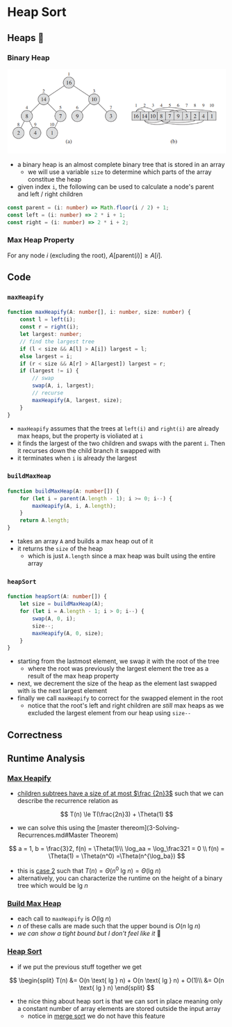 # Heap Sort

## Heaps 🧺

### Binary Heap

![image-20240220121916197](images/image-20240220121916197.png)

- a binary heap is an almost complete binary tree that is stored in an array
  - we will use a variable `size` to determine which parts of the array constitue the heap
- given index `i`, the following can be used to calculate a node's parent and left / right children

```ts
const parent = (i: number) => Math.floor(i / 2) + 1;
const left = (i: number) => 2 * i + 1;
const right = (i: number) => 2 * i + 2;
```

### Max Heap Property

For any node $i$ (excluding the root), $A[\text{parent}(i)] \ge A[i]$.

## Code

### `maxHeapify`

```ts
function maxHeapify(A: number[], i: number, size: number) {
    const l = left(i);
    const r = right(i);
    let largest: number;
    // find the largest tree
    if (l < size && A[l] > A[i]) largest = l;
    else largest = i;
    if (r < size && A[r] > A[largest]) largest = r;
    if (largest != i) {
        // swap
        swap(A, i, largest);
        // recurse
        maxHeapify(A, largest, size);
    }
}
```

- `maxHeapify` assumes that the trees at `left(i)` and `right(i)` are already max heaps, but the property is violiated at `i`
- it finds the largest of the two children and swaps with the parent `i`. Then it recurses down the child branch it swapped with
- it terminates when `i` is already the largest

### `buildMaxHeap`

```ts
function buildMaxHeap(A: number[]) {
    for (let i = parent(A.length - 1); i >= 0; i--) {
        maxHeapify(A, i, A.length);
    }
    return A.length;
}
```

- takes an array `A` and builds a max heap out of it
- it returns the `size` of the heap 
  - which is just `A.length` since a max heap was built using the entire array

### `heapSort`

```ts
function heapSort(A: number[]) {
    let size = buildMaxHeap(A);
    for (let i = A.length - 1; i > 0; i--) {
        swap(A, 0, i);
        size--;
        maxHeapify(A, 0, size);
    }
}
```

- starting from the lastmost element, we swap it with the root of the tree
  - where the root was previously the largest element the tree as a result of the max heap property
- next, we decrement the size of the heap as the element last swapped with is the next largest element
- finally we call `maxHeapify` to correct for the swapped element in the root
  - notice that the root's left and right children are *still* max heaps as we excluded the largest element from our heap using `size--`

## Correctness

## Runtime Analysis

### [Max Heapify](#maxHeapify)

- [children subtrees have a size of at most $\frac {2n}3$​](https://stackoverflow.com/questions/9099110/worst-case-in-max-heapify-how-do-you-get-2n-3) such that we can describe the recurrence relation as

$$
T(n) \le T(\frac{2n}3) + \Theta(1)
$$

- we can solve this using the [master thereom](3-Solving-Recurrences.md#Master Theorem)

$$
a = 1, b = \frac{3}2, f(n) = \Theta(1)\\
\log_aa = \log_\frac321 = 0 \\
f(n) = \Theta(1) = \Theta(n^0) =\Theta(n^{\log_ba})
$$

- this is <u>case 2</u> such that $T(n) = \Theta(n^0 \text{ lg }n) = \Theta(\text{lg } n)$
- alternatively, you can characterize the runtime on the height of  a binary tree which would be $\text{lg } n$

### [Build Max Heap](#buildMaxHeap)

- each call to `maxHeapify` is $O(\text{lg } n)$
- $n$ of these calls are made such that the upper bound is $O(n \text{ lg } n)$
- *we can show a tight bound but I don't feel like it* 🙂

### [Heap Sort](#heapSort)

- if we put the previous stuff together we get

$$
\begin{split}
T(n) &= O(n \text{ lg } n) + O(n \text{ lg } n) + O(1)\\
&= O(n \text{ lg } n)
\end{split} 
$$

- the nice thing about heap sort is that we can sort in place meaning only a constant number of array elements are stored outside the input array
  - notice in [merge sort](2-Merge-Sort.md) we do not have this feature
